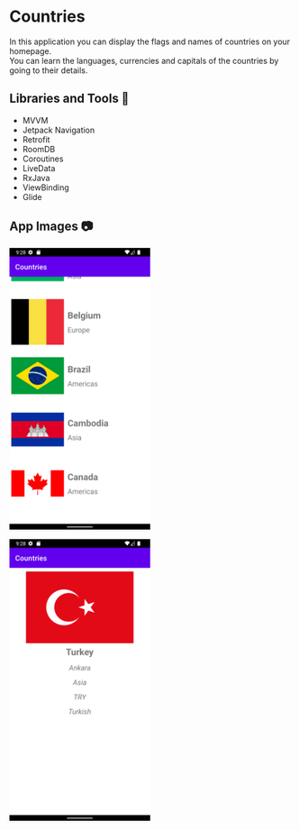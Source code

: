 # Countries

In this application you can display the flags and names of countries on your homepage. </br>
You can learn the languages, currencies and capitals of the countries by going to their details.

<h2>Libraries and Tools 🚀</h2>

- MVVM </br>
- Jetpack Navigation </br>
- Retrofit </br>
- RoomDB </br>
- Coroutines </br>
- LiveData </br>
- RxJava </br>
- ViewBinding </br>
- Glide

<h2>App Images 📷</h2>

<img src = "https://github.com/tahacaltekin/Countries/blob/master/Screenshot_1660890485.png" height = "500"> </br>

<img src = "https://github.com/tahacaltekin/Countries/blob/master/Screenshot_1660890496.png" height = "500"> 

